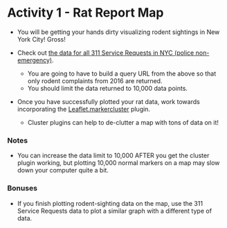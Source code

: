 # Activity 1 - Rat Report Map

* You will be getting your hands dirty visualizing rodent sightings in New York City! Gross!

* Check out [the data for all 311 Service Requests in NYC (police non-emergency)](https://data.cityofnewyork.us/Social-Services/311-Service-Requests-from-2010-to-Present/erm2-nwe9/data).

  * You are going to have to build a query URL from the above so that only rodent complaints from 2016 are returned. 
  * You should limit the data returned to 10,000 data points.

* Once you have successfully plotted your rat data, work towards incorporating the [Leaflet.markercluster](https://github.com/Leaflet/Leaflet.markercluster) plugin.

  * Cluster plugins can help to de-clutter a map with tons of data on it!

### Notes

* You can increase the data limit to 10,000 AFTER you get the cluster plugin working, but plotting 10,000 normal markers on a map may slow down your computer quite a bit. 

### Bonuses

* If you finish plotting rodent-sighting data on the map, use the 311 Service Requests data to plot a similar graph with a different type of data. 
